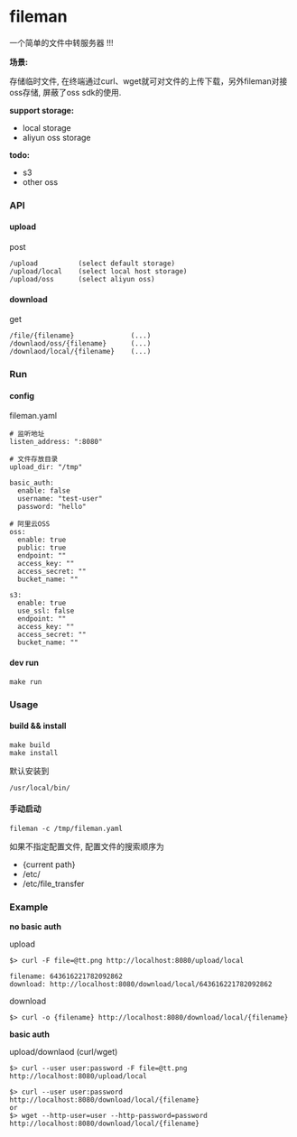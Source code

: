 # fileman

一个简单的文件中转服务器 !!!

**场景:**

存储临时文件, 在终端通过curl、wget就可对文件的上传下载，另外fileman对接oss存储, 屏蔽了oss sdk的使用.

**support storage:**

- local storage
- aliyun oss storage

**todo:**

- s3
- other oss

### API

#### upload

post

```
/upload          (select default storage)
/upload/local    (select local host storage)
/upload/oss      (select aliyun oss)
```

#### download

get

```
/file/{filename}              (...)
/downlaod/oss/{filename}      (...)
/downlaod/local/{filename}    (...)
```

### Run

#### config

fileman.yaml

```
# 监听地址
listen_address: ":8080"

# 文件存放目录
upload_dir: "/tmp"

basic_auth:
  enable: false
  username: "test-user"
  password: "hello"

# 阿里云OSS
oss:
  enable: true
  public: true
  endpoint: ""
  access_key: ""
  access_secret: ""
  bucket_name: ""

s3:
  enable: true
  use_ssl: false
  endpoint: ""
  access_key: ""
  access_secret: ""
  bucket_name: ""
```

#### dev run

```
make run
```

### Usage

#### build && install

```
make build
make install
```

默认安装到

```
/usr/local/bin/
```

#### 手动启动

```
fileman -c /tmp/fileman.yaml
```

如果不指定配置文件, 配置文件的搜索顺序为

- {current path}
- /etc/
- /etc/file_transfer

### Example

**no basic auth**

upload

```
$> curl -F file=@tt.png http://localhost:8080/upload/local

filename: 643616221782092862
download: http://localhost:8080/download/local/643616221782092862
```

download

```
$> curl -o {filename} http://localhost:8080/download/local/{filename}
```

**basic auth**

upload/downlaod (curl/wget)

```
$> curl --user user:password -F file=@tt.png http://localhost:8080/upload/local

$> curl --user user:password http://localhost:8080/download/local/{filename}
or
$> wget --http-user=user --http-password=password http://localhost:8080/download/local/{filename}
```
